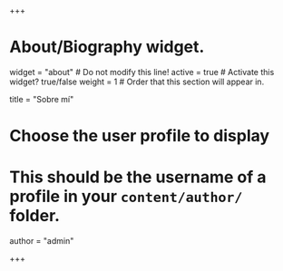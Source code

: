 +++
# About/Biography widget.
widget = "about"  # Do not modify this line!
active = true  # Activate this widget? true/false
weight = 1  # Order that this section will appear in.

title = "Sobre mí"

# Choose the user profile to display
# This should be the username of a profile in your `content/author/` folder.
author = "admin"

+++
